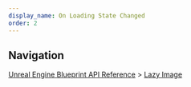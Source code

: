 ```yaml
---
display_name: On Loading State Changed
order: 2
---
```

## Navigation

[Unreal Engine Blueprint API Reference](https://dev.epicgames.com/documentation/en-us/unreal-engine/BlueprintAPI) > [Lazy Image](https://dev.epicgames.com/documentation/en-us/unreal-engine/BlueprintAPI/LazyImage)
